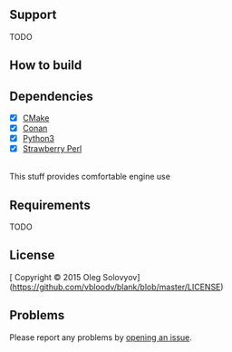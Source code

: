 ## Support
TODO

## How to build


## Dependencies
- [x] [CMake](https://cmake.org)
- [x] [Conan](https://conan.io/)
- [x] [Python3](https://www.python.org/)
- [x] [Strawberry Perl](http://strawberryperl.com/)
<br>
This stuff provides comfortable engine use

## Requirements
TODO

## License
[ Copyright © 2015 Oleg Solovyov] (https://github.com/vbloodv/blank/blob/master/LICENSE)

## Problems
Please report any problems by [opening an issue](https://github.com/vbloodv/blank/issues/new).